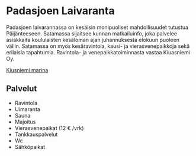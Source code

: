 # Padasjoen Laivaranta

Padasjoen laivarannassa on kesäisin monipuoliset mahdollisuudet tutustua Päijänteeseen. Satamassa sijaitsee kunnan matkailuinfo, joka palvelee asiakkaita koululaisten kesäloman ajan juhannuksesta elokuun puoleen väliin. Satamassa on myös kesäravintola, kausi- ja vierasvenepaikkoja sekä erilaisia tapahtumia. Ravintola- ja venepaikkatoiminnasta vastaa Kiuasniemi Oy.

[Kiusniemi marina](https://www.kiuasniemi.fi/)

## Palvelut

- Ravintola
- Uimaranta
- Sauna
- Majoitus
- Vierasvenepaikat (12 € /vrk)
- Tankkauspalvelut
- Wc
- Sähköpaikat
